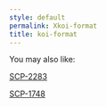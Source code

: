 ```yaml
---
style: default
permalink: Xkoi-format
title: koi-format
---
```

You may also like:

[SCP-2283](http://scp-wiki.net/scp-2283)

[SCP-1748](http://scp-wiki.net/scp-1748)

